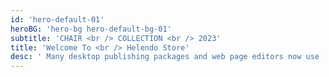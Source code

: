 ```yaml
---
id: 'hero-default-01'
heroBG: 'hero-bg hero-default-bg-01'
subtitle: 'CHAIR <br /> COLLECTION <br /> 2023'
title: 'Welcome To <br /> Helendo Store'
desc: ' Many desktop publishing packages and web page editors now use  <br /> Lorem Ipsum as their default model text'
---
```

